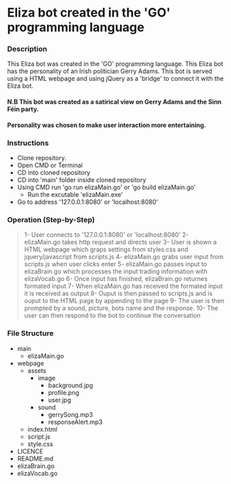 # Eliza bot created in the 'GO' programming language

### Description
This Eliza bot was created in the 'GO' programming language. This Eliza bot has the personality of an Irish politician Gerry Adams. This bot is served using a HTML webpage and using jQuery as a 'bridge' to connect it with the Eliza bot.

#### N.B This bot was created as a satirical view on Gerry Adams and the Sinn Féin party.
#### Personality was chosen to make user interaction more entertaining.


### Instructions
- Clone repository.
- Open CMD or Terminal
- CD into cloned repository
- CD into 'main' folder inside cloned repository
- Using CMD run 'go run elizaMain.go' or 'go build elizaMain.go'
  - Run the excutable 'elizaMain.exe'
- Go to address '127.0.0.1:8080' or 'localhost:8080'

### Operation (Step-by-Step)
> 1- User connects to '127.0.0.1:8080' or 'localhost:8080'
> 2- elizaMain.go takes http request and directs user
> 3- User is shown a HTML webpage which graps settings from styles.css and jquery/javascript from scripts.js
> 4- elizaMain.go grabs user input from scripts.js when user clicks enter
> 5- elizaMain.go passes input to elizaBrain.go which processes the input trading information with elizaVocab.go
> 6- Once input has finished, elizaBrain.go returnes formated input
> 7- When elizaMain.go has received the formated input it is received as output
> 8- Ouput is then passed to scripts.js and is ouput to the HTML page by appending to the page
> 9- The user is then prompted by a sound, picture, bots name and the response.
> 10- The user can then respond to the bot to continue the conversation

### File Structure
- main 
  - elizaMain.go
- webpage
  - assets
    - image
      - background.jpg
      - profile.png
      - user.jpg
    - sound
      - gerrySong.mp3
      - responseAlert.mp3
  - index.html
  - script.js
  - style.css
- LICENCE
- README.md
- elizaBrain.go
- elizaVocab.go

